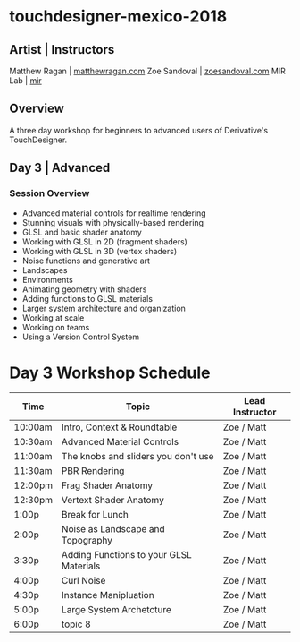 # touchdesigner-mexico-2018

## Artist | Instructors
Matthew Ragan | [matthewragan.com](https://matthewragan.com)
Zoe Sandoval | [zoesandoval.com](https://zoesandoval.com)
MIR Lab | [mir](https://mir.works)

## Overview
A three day workshop for beginners to advanced users of Derivative's TouchDesigner.

## Day 3 | Advanced
### Session Overview
* Advanced material controls for realtime rendering
* Stunning visuals with physically-based rendering
* GLSL and basic shader anatomy
* Working with GLSL in 2D (fragment shaders)
* Working with GLSL in 3D (vertex shaders)
* Noise functions and generative art
* Landscapes
* Environments
* Animating geometry with shaders
* Adding functions to GLSL materials
* Larger system architecture and organization
* Working at scale
* Working on teams
* Using a Version Control System

# Day 3 Workshop Schedule
Time | Topic | Lead Instructor
-----|-------|-----------------
10:00am | Intro, Context & Roundtable | Zoe / Matt
10:30am | Advanced Material Controls | Zoe / Matt
11:00am | The knobs and sliders you don't use | Zoe / Matt
11:30am | PBR Rendering | Zoe / Matt
12:00pm | Frag Shader Anatomy | Zoe / Matt
12:30pm | Vertext Shader Anatomy | Zoe / Matt
1:00p | Break for Lunch | Zoe / Matt
2:00p | Noise as Landscape and Topography | Zoe / Matt
3:30p | Adding Functions to your GLSL Materials | Zoe / Matt
4:00p | Curl Noise | Zoe / Matt
4:30p | Instance Manipluation | Zoe / Matt
5:00p | Large System Archetcture | Zoe / Matt
6:00p | topic 8 | Zoe / Matt